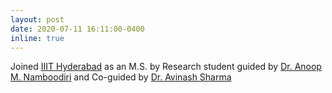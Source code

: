 ```yaml
---
layout: post
date: 2020-07-11 16:11:00-0400
inline: true
---
```


Joined [IIIT Hyderabad](https://www.iiit.ac.in/) as an M.S. by Research student guided by [Dr. Anoop M. Namboodiri](https://faculty.iiit.ac.in/~anoop/) and Co-guided by [Dr. Avinash Sharma](https://sites.google.com/site/asharmaresearch/)